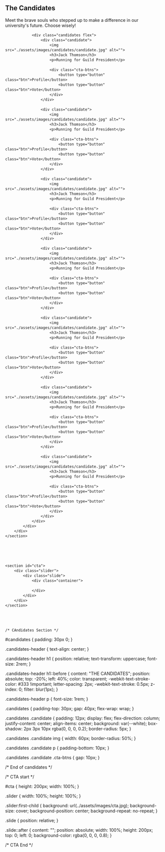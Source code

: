 <section id="candidates">
        <div class="candidates-content">
            <div class="container">
                <div class="candidates-header">
                    <h1>The Candidates</h1>
                    <p>Meet the brave souls who stepped up to make a difference in our university's future. Choose wisely!</p>
                </div>

                <div class="candidates flex">
                    <div class="candidate">
                        <img src="./assets/images/candidates/candidate.jpg" alt="">
                        <h3>Jack Thomson</h3>
                        <p>Running for Guild President</p>

                        <div class="cta-btns">
                            <button type="button" class="btn">Profile</button>
                            <button type="button" class="btn">Vote</button>
                        </div>
                    </div>

                    <div class="candidate">
                        <img src="./assets/images/candidates/candidate.jpg" alt="">
                        <h3>Jack Thomson</h3>
                        <p>Running for Guild President</p>

                        <div class="cta-btns">
                            <button type="button" class="btn">Profile</button>
                            <button type="button" class="btn">Vote</button>
                        </div>
                    </div>

                    <div class="candidate">
                        <img src="./assets/images/candidates/candidate.jpg" alt="">
                        <h3>Jack Thomson</h3>
                        <p>Running for Guild President</p>

                        <div class="cta-btns">
                            <button type="button" class="btn">Profile</button>
                            <button type="button" class="btn">Vote</button>
                        </div>
                    </div>

                    <div class="candidate">
                        <img src="./assets/images/candidates/candidate.jpg" alt="">
                        <h3>Jack Thomson</h3>
                        <p>Running for Guild President</p>

                        <div class="cta-btns">
                            <button type="button" class="btn">Profile</button>
                            <button type="button" class="btn">Vote</button>
                        </div>
                    </div>

                    <div class="candidate">
                        <img src="./assets/images/candidates/candidate.jpg" alt="">
                        <h3>Jack Thomson</h3>
                        <p>Running for Guild President</p>

                        <div class="cta-btns">
                            <button type="button" class="btn">Profile</button>
                            <button type="button" class="btn">Vote</button>
                        </div>
                    </div>

                    <div class="candidate">
                        <img src="./assets/images/candidates/candidate.jpg" alt="">
                        <h3>Jack Thomson</h3>
                        <p>Running for Guild President</p>

                        <div class="cta-btns">
                            <button type="button" class="btn">Profile</button>
                            <button type="button" class="btn">Vote</button>
                        </div>
                    </div>

                    <div class="candidate">
                        <img src="./assets/images/candidates/candidate.jpg" alt="">
                        <h3>Jack Thomson</h3>
                        <p>Running for Guild President</p>

                        <div class="cta-btns">
                            <button type="button" class="btn">Profile</button>
                            <button type="button" class="btn">Vote</button>
                        </div>
                    </div>
                </div>
            </div>
        </div>
    </section>





    <section id="cta">
        <div class="slider">
            <div class="slide">
                <div class="container">

                </div>
            </div>
        </div>
    </section>




    /* CAndidates Section */

#candidates {
    padding: 30px 0;
}

.candidates-header {
    text-align: center;
}

.candidates-header h1 {
    position: relative;
    text-transform: uppercase;
    font-size: 2rem;
}

.candidates-header h1::before {
    content: "THE CANDIDATES";
    position: absolute;
    top: -20%;
    left: 40%;
    color: transparent;
    -webkit-text-stroke-color: #333 !important;
    letter-spacing: 2px;
    -webkit-text-stroke: 0.5px;
    z-index: 0;
    filter: blur(1px);
}

.candidates-header p {
    font-size: 1rem;
}

.candidates {
    padding-top: 30px;
    gap: 40px;
    flex-wrap: wrap;
}

.candidates .candidate {
    padding: 12px;
    display: flex;
    flex-direction: column;
    justify-content: center;
    align-items: center;
    background: var(--white);
    box-shadow: 2px 3px 10px rgba(0, 0, 0, 0.2);
    border-radius: 5px;
}

.candidates .candidate img {
    width: 60px;
    border-radius: 50%;
}

.candidates .candidate p {
    padding-bottom: 10px;
}


.candidates .candidate .cta-btns {
    gap: 10px;
}

/* End of candidates */

/* CTA start */

#cta {
    height: 200px;
    width: 100%;
}

.slider {
    width: 100%;
    height: 100%;
}

.slider:first-child {
    background: url(../assets/images/cta.jpg);
    background-size: cover;
    background-position: center;
    background-repeat: no-repeat;
}

.slide {
    position: relative;
}

.slide::after {
    content: "";
    position: absolute;
    width: 100%;
    height: 200px;
    top: 0;
    left: 0;
    background-color: rgba(0, 0, 0, 0.8);
} 

/* CTA End */